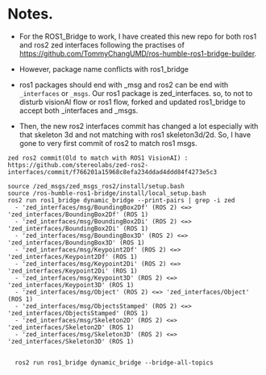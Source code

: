 
# Notes. 

- For the ROS1_Bridge to work, I have created this new repo for both ros1 and ros2 zed interfaces following the practises of https://github.com/TommyChangUMD/ros-humble-ros1-bridge-builder.

- However, package name conflicts with ros1_bridge
- ros1 packages should end with _msg and ros2 can be end with `_interfaces` or `_msgs`. Our ros1 package is zed_interfaces. so, to not to disturb visionAI flow or ros1 flow, forked and updated ros1_bridge to accept both _interfaces and _msgs. 
- Then, the new ros2 interfaces commit has changed a  lot especially with that skeleton 3d and not matching with ros1 skeleton3d/2d. So, I have gone to very first commit of ros2 to match ros1 msgs. 

```
zed ros2 commit(Old to match with ROS1 VisionAI) : https://github.com/stereolabs/zed-ros2-interfaces/commit/f766201a15968c8efa234ddad4ddd84f4273e5c3
```

```
source /zed_msgs/zed_msgs_ros2/install/setup.bash
source /ros-humble-ros1-bridge/install/local_setup.bash
ros2 run ros1_bridge dynamic_bridge --print-pairs | grep -i zed
  - 'zed_interfaces/msg/BoundingBox2Df' (ROS 2) <=> 'zed_interfaces/BoundingBox2Df' (ROS 1)
  - 'zed_interfaces/msg/BoundingBox2Di' (ROS 2) <=> 'zed_interfaces/BoundingBox2Di' (ROS 1)
  - 'zed_interfaces/msg/BoundingBox3D' (ROS 2) <=> 'zed_interfaces/BoundingBox3D' (ROS 1)
  - 'zed_interfaces/msg/Keypoint2Df' (ROS 2) <=> 'zed_interfaces/Keypoint2Df' (ROS 1)
  - 'zed_interfaces/msg/Keypoint2Di' (ROS 2) <=> 'zed_interfaces/Keypoint2Di' (ROS 1)
  - 'zed_interfaces/msg/Keypoint3D' (ROS 2) <=> 'zed_interfaces/Keypoint3D' (ROS 1)
  - 'zed_interfaces/msg/Object' (ROS 2) <=> 'zed_interfaces/Object' (ROS 1)
  - 'zed_interfaces/msg/ObjectsStamped' (ROS 2) <=> 'zed_interfaces/ObjectsStamped' (ROS 1)
  - 'zed_interfaces/msg/Skeleton2D' (ROS 2) <=> 'zed_interfaces/Skeleton2D' (ROS 1)
  - 'zed_interfaces/msg/Skeleton3D' (ROS 2) <=> 'zed_interfaces/Skeleton3D' (ROS 1)


  ros2 run ros1_bridge dynamic_bridge --bridge-all-topics
```